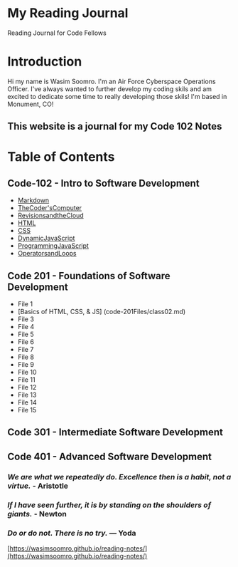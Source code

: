 # My Reading Journal
Reading Journal for Code Fellows

# Introduction
Hi my name is Wasim Soomro. I'm an Air Force Cyberspace Operations Officer. I've always wanted to further develop my coding skils and am excited to dedicate some time to really developing those skils! I'm based in Monument, CO! 

## This website is a journal for my Code 102 Notes

# Table of Contents
## Code-102 - Intro to Software Development
- [Markdown](code-102Files/Markdown.md)
- [TheCoder'sComputer](code-102Files/TheCoder'sComputer.md)
- [RevisionsandtheCloud](code-102Files/RevisionsandtheCloud.md)
- [HTML](code-102Files/HTML.md)
- [CSS](code-102Files/CSS.md)
- [DynamicJavaScript](code-102Files/DynamicJavaScript.md)
- [ProgrammingJavaScript](code-102Files/ProgrammingJavaScript.md)
- [OperatorsandLoops](code-102Files/OperatorsandLoops.md)
## Code 201 - Foundations of Software Development
- File 1
- [Basics of HTML, CSS, & JS] (code-201Files/class02.md)
- File 3
- File 4
- File 5
- File 6
- File 7
- File 8
- File 9
- File 10
- File 11
- File 12
- File 13
- File 14
- File 15
## Code 301 - Intermediate Software Development
## Code 401 - Advanced Software Development

### *We are what we repeatedly do. Excellence then is a habit, not a virtue.* - **Aristotle**
### _If I have seen further, it is by standing on the shoulders of giants._ - **Newton**
### *Do or do not. There is no try.* — **Yoda**

[https://wasimsoomro.github.io/reading-notes/](https://wasimsoomro.github.io/reading-notes/)
